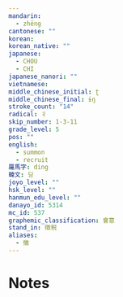 ```yaml
---
mandarin:
  - zhēng
cantonese: ""
korean:
korean_native: ""
japanese:
  - CHOU
  - CHI
japanese_nanori: ""
vietnamese:
middle_chinese_initial: ʈ
middle_chinese_final: ɨŋ
stroke_count: "14"
radical: 彳
skip_number: 1-3-11
grade_level: 5
pos: ""
english:
  - summon
  - recruit
羅馬字: ding
韓文: 딩
joyo_level: ""
hsk_level: ""
hanmun_edu_level: ""
danayo_id: 5314
mc_id: 537
graphemic_classification: 會意
stand_in: 徴税
aliases:
  - 徵
---
```


# Notes
